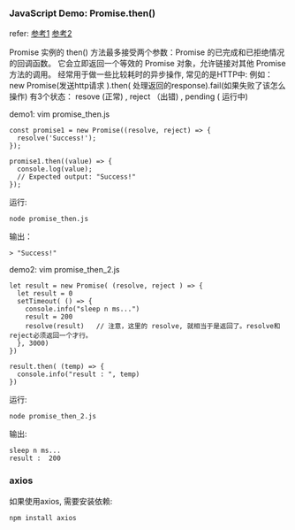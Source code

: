 ### JavaScript Demo: Promise.then()
refer:
[参考1](https://developer.mozilla.org/en-US/docs/Web/JavaScript/Reference/Global_Objects/Promise/then)
[参考2](http://siwei.me/blog/posts/es6-promise-new-promise-resolve)

Promise 实例的 then() 方法最多接受两个参数：Promise 的已完成和已拒绝情况的回调函数。
它会立即返回一个等效的 Promise 对象，允许链接对其他 Promise 方法的调用。
经常用于做一些比较耗时的异步操作, 常见的是HTTP中:
例如：new Promise(发送http请求 ).then( 处理返回的response).fail(如果失败了该怎么操作)
有3个状态：
 resove (正常) ,
 reject （出错) ,
 pending ( 运行中)

demo1:
vim promise_then.js
```
const promise1 = new Promise((resolve, reject) => {
  resolve('Success!');
});

promise1.then((value) => {
  console.log(value);
  // Expected output: "Success!"
});
```
运行:
```
node promise_then.js
```
输出：
```
> "Success!"
```


demo2:
vim promise_then_2.js

```
let result = new Promise( (resolve, reject ) => {
  let result = 0
  setTimeout( () => {
    console.info("sleep n ms...")
    result = 200
    resolve(result)   // 注意，这里的 resolve, 就相当于是返回了。resolve和reject必须返回一个才行。
  }, 3000)
})

result.then( (temp) => {
  console.info("result : ", temp)
})
```

运行:
```
node promise_then_2.js
```
输出:

```
sleep n ms...
result :  200
```
### axios
如果使用axios, 需要安装依赖:
```
npm install axios
```
